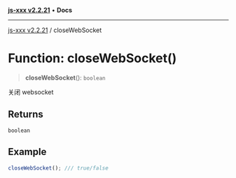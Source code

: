 [**js-xxx v2.2.21**](../README.md) • **Docs**

***

[js-xxx v2.2.21](../README.md) / closeWebSocket

# Function: closeWebSocket()

> **closeWebSocket**(): `boolean`

关闭 websocket

## Returns

`boolean`

## Example

```ts
closeWebSocket(); /// true/false
```
